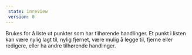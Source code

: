 ```yaml
---
 state: inreview
 version: 0
---
```

Brukes for å liste ut punkter som har tilhørende handlinger. Et punkt i listen kan være nylig lagt til, nylig fjernet, være mulig å legge til, fjerne eller redigere, eller ha andre tilhørende handlinger.
